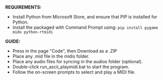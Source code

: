 **REQUIREMENTS:**
- Install Python from Microsoft Store, and ensure that PIP is installed for Python.
- Install the packaged with Command Prompt using: `pip install pygame mido python-rtmidi`

**GUIDE:** 
- Press in the page "Code", then Download as a .ZIP
- Place any .mid file in the midis folder.
- Place any audio files for syncing in the audios folder (optional).
- Double-click run_ascii_playmidi.bat to start the program.
- Follow the on-screen prompts to select and play a MIDI file.

